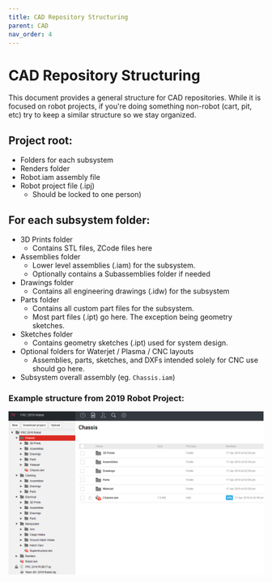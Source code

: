 ```yaml
---
title: CAD Repository Structuring
parent: CAD
nav_order: 4
---
```


# CAD Repository Structuring

This document provides a general structure for CAD repositories. While it is focused on robot projects, if you're doing something non-robot (cart, pit, etc) try to keep a similar structure so we stay organized.

## Project root:
* Folders for each subsystem
* Renders folder
* Robot.iam assembly file
* Robot project file (.ipj)
     * Should be locked to one person)

## For each subsystem folder:
* 3D Prints folder
     * Contains STL files, ZCode files here
* Assemblies folder
     * Lower level assemblies (.iam) for the subsystem.
     * Optionally contains a Subassemblies folder if needed
* Drawings folder
     * Contains all engineering drawings (.idw) for the subsystem
* Parts folder
     * Contains all custom part files for the subsystem.
     * Most part files (.ipt) go here. The exception being geometry sketches.
* Sketches folder
     * Contains geometry sketches (.ipt) used for system design.
* Optional folders for Waterjet / Plasma / CNC layouts
     * Assemblies, parts, sketches, and DXFs intended solely for CNC use should go here.
* Subsystem overall assembly (eg. `Chassis.iam`)

### Example structure from 2019 Robot Project:
![2019 Repo Structure](res/repoStruct.png)